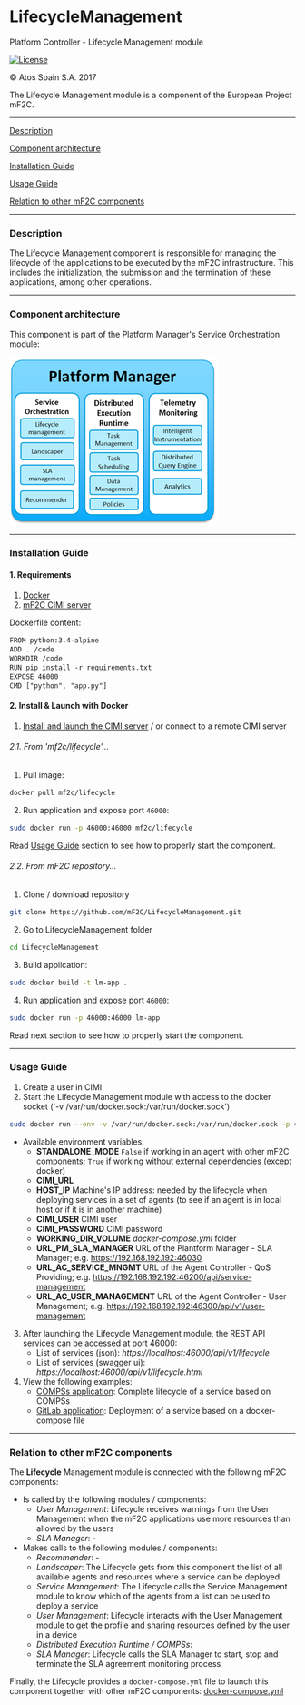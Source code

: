 # LifecycleManagement
Platform Controller - Lifecycle Management module

[![License](https://img.shields.io/badge/License-Apache%202.0-blue.svg)](https://opensource.org/licenses/Apache-2.0)

&copy; Atos Spain S.A. 2017

The Lifecycle Management module is a component of the European Project mF2C.

-----------------------

[Description](#description)

[Component architecture](#component-architecture)

[Installation Guide](#installation-guide)

[Usage Guide](#usage-guide)

[Relation to other mF2C components](#relation-to-other-mf2c-components)

-----------------------

### Description

The Lifecycle Management component is responsible for managing the lifecycle of the applications to be executed by the mF2C infrastructure.
This includes the initialization, the submission and the termination of these applications, among other operations.

-----------------------

### Component architecture

This component is part of the Platform Manager's Service Orchestration module:

![Platform Manager](docresources/pm.png)

-----------------------

### Installation Guide

#### 1. Requirements

1. [Docker](https://docs.docker.com/install/)
2. [mF2C CIMI server](https://github.com/mF2C/cimi)

Dockerfile content:

```
FROM python:3.4-alpine
ADD . /code
WORKDIR /code
RUN pip install -r requirements.txt
EXPOSE 46000
CMD ["python", "app.py"]
```

#### 2. Install & Launch with Docker

1. [Install and launch the CIMI server](https://github.com/mF2C/cimi/tree/master/_demo) / or connect to a remote CIMI server

###### 2.1. From 'mf2c/lifecycle'...

1. Pull image:

```bash
docker pull mf2c/lifecycle
```

2. Run application and expose port `46000`:


```bash
sudo docker run -p 46000:46000 mf2c/lifecycle
```

Read [Usage Guide](#usage-guide) section to see how to properly start the component.

###### 2.2. From mF2C repository...

1. Clone / download repository

```bash
git clone https://github.com/mF2C/LifecycleManagement.git
```

2. Go to LifecycleManagement folder

```bash
cd LifecycleManagement
```

3. Build application:

```bash
sudo docker build -t lm-app .
```

4. Run application and expose port `46000`:

```bash
sudo docker run -p 46000:46000 lm-app
```

Read next section to see how to properly start the component.

-----------------------

### Usage Guide

1. Create a user in CIMI
2. Start the Lifecycle Management module with access to the docker socket ('-v /var/run/docker.sock:/var/run/docker.sock')

```bash
sudo docker run --env -v /var/run/docker.sock:/var/run/docker.sock -p 46000:46000 mf2c/lifecycle
```
  - Available environment variables:
    - **STANDALONE_MODE** `False` if working in an agent with other mF2C components; `True` if working without external dependencies (except docker)
    - **CIMI_URL**
    - **HOST_IP** Machine's IP address: needed by the lifecycle when deploying services in a set of agents (to see if an agent is in local host or if it is in another machine)
    - **CIMI_USER** CIMI user
    - **CIMI_PASSWORD** CIMI password
    - **WORKING_DIR_VOLUME** _docker-compose.yml_ folder
    - **URL_PM_SLA_MANAGER** URL of the Plantform Manager - SLA Manager; e.g. https://192.168.192.192:46030
    - **URL_AC_SERVICE_MNGMT** URL of the Agent Controller - QoS Providing; e.g. https://192.168.192.192:46200/api/service-management
    - **URL_AC_USER_MANAGEMENT** URL of the Agent Controller - User Management; e.g. https://192.168.192.192:46300/api/v1/user-management

3. After launching the Lifecycle Management module, the REST API services can be accessed at port 46000:
    - List of services (json): _https://localhost:46000/api/v1/lifecycle_
    - List of services (swagger ui): _https://localhost:46000/api/v1/lifecycle.html_
4. View the following examples:
   - [COMPSs application](LifecycleExample_01.md): Complete lifecycle of a service based on COMPSs
   - [GitLab application](LifecycleExample_02.md): Deployment of a service based on a docker-compose file

-----------------------

### Relation to other mF2C components

The **Lifecycle** Management module is connected with the following mF2C components:

- Is called by the following modules / components:
    - _User Management_: Lifecycle receives warnings from the User Management when the mF2C applications use more resources than allowed by the users
    - _SLA Manager_: -
- Makes calls to the following modules / components:
    - _Recommender_: -
    - _Landscaper_: The Lifecycle gets from this component the list of all available agents and resources where a service can be deployed
    - _Service Management_: The Lifecycle calls the Service Management module to know which of the agents from a list can be used to deploy a service
    - _User Management_: Lifecycle interacts with the User Management module to get the profile and sharing resources defined by the user in a device
    - _Distributed Execution Runtime / COMPSs_:
    - _SLA Manager_: Lifecycle calls the SLA Manager to start, stop and terminate the SLA agreement monitoring process

Finally, the Lifecycle provides a `docker-compose.yml` file to launch this component together with other mF2C components: [docker-compose.yml](docker-compose.yml)

